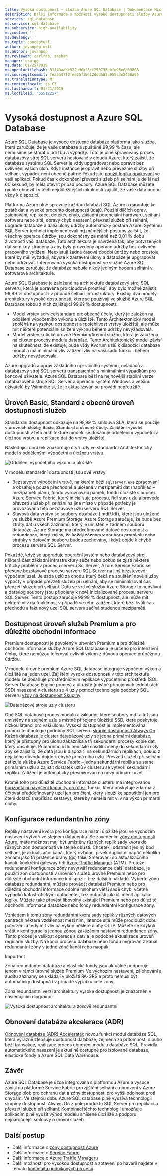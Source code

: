 ```yaml
---
title: Vysoká dostupnost – služba Azure SQL Database | Dokumentace Microsoftu
description: Další informace o možnosti vysoké dostupnosti služby Azure SQL Database a funkcí
services: sql-database
ms.service: sql-database
ms.subservice: high-availability
ms.custom: ''
ms.devlang: ''
ms.topic: conceptual
author: jovanpop-msft
ms.author: jovanpop
ms.reviewer: carlrab, sashan
manager: craigg
ms.date: 01/25/2019
ms.openlocfilehash: 91f49adbc922e96bf3cf250735ebfe96e6b39868
ms.sourcegitcommit: fea5a47f2fee25f35612ddd583e955c3e8430a95
ms.translationtype: MT
ms.contentlocale: cs-CZ
ms.lasthandoff: 01/31/2019
ms.locfileid: "55512257"
---
```

# <a name="high-availability-and-azure-sql-database"></a>Vysoká dostupnost a Azure SQL Database

Azure SQL Database je vysoce dostupné databáze platforma jako služba, která zaručuje, že je vaše databáze a spuštěné 99,99 % času, ale nemusíme se starat o údržbu a výpadky. Toto je plně spravovaný proces databázový stroj SQL serveru hostované v cloudu Azure, který zajistí, že databáze systému SQL Server je vždy upgradovat nebo opravit bez ovlivnění vašich úloh. Když instance je opravit nebo převezme služby při selhání, výpadek není obecně patrné Pokud jste [použít logiku opakování](sql-database-develop-overview.md#resiliency) ve vaší aplikaci. Pokud čas k dokončení převzetí služeb při selhání je delší než 60 sekund, by měla otevřít případ podpory. Azure SQL Database můžete rychle obnovit i v těch nejdůležitějších okolností zajistit, že vaše data budou vždy k dispozici.

Platforma Azure plně spravuje každou databází SQL Azure a garantuje ke ztrátě dat a vysoké procento dostupnosti údajů. Použití dílčích oprav, zálohování, replikace, detekce chyb, základní potenciální hardwaru, selhání softwaru nebo sítě, opravy chyb nasazení, převzetí služeb při selhání, upgrade databáze a další úlohy údržby automaticky postará Azure. Systému SQL Server technici implementovali nejznámějších postupy zajistit, že všechny operace údržby jsou dokončeny za méně než 0,01 % dobu životnosti vaší databáze. Tato architektura je navržená tak, aby potvrzených dat se nikdy ztraceny a aby byly provedeny operace údržby bez ovlivnění pracovního vytížení. Neexistují žádné časová období údržby nebo prostoje, které by měl vyžadují, abyste k zastavení úlohy a databáze je upgradovat nebo udržovat. Integrovaná vysoká dostupnost ve službě Azure SQL Database zaručuje, že databáze nebude nikdy jediným bodem selhání v softwarové architektuře.

Azure SQL Database je založené na architektuře databázový stroj SQL serveru, která je upravená pro cloudové prostředí, aby bylo možné zajistit 99,99 % dostupnost i v případě selhání infrastruktury. Existují dva modely architektury vysoké dostupnosti, které se používají ve službě Azure SQL Database (obou z nich zajišťující 99,99 % dostupnost):

- Model vrstev service/standard pro obecné účely, který je založen na oddělení výpočetního výkonu a úložiště. Tento Architektonický model spoléhá na vysokou dostupnost a spolehlivost vrstvy úložiště, ale může mít některé potenciální snížení výkonu během údržby nevyžadovala.
- Model vrstev kritické úrovně Premium/firemní službu, která je založena na cluster procesy modulu databáze. Tento Architektonický model závisí na skutečnost, že existuje, bude vždy Kvorum uzlů k dispozici databáze modul a má minimální vliv zatížení vliv na vaši sadu funkcí i během údržby nevyžadovala.

Azure upgradů a oprav základního operačního systému, ovladačů a databázový stroj SQL serveru transparentně s minimálními výpadkům pro koncové uživatele. Azure SQL Database běží na nejnovější stabilní verze databázového stroje SQL Server a operační systém Windows a většinu uživatelů by Všimněte si, že je aktualizován se provádí nepřetržitě.

## <a name="basic-standard-and-general-purpose-service-tier-availability"></a>Úroveň Basic, Standard a obecné úroveň dostupnosti služeb

Standardní dostupnost odkazuje na 99,99 % smlouva SLA, která se použije v úrovních služby Basic, Standard a obecné účely. Zajištění vysoké dostupnosti v této architektuře modelu se dosahuje oddělením výpočetní a úložnou vrstvu a replikace dat do vrstvy úložiště.

Následující obrázek znázorňuje čtyři uzly ve standardní Architektonický model s oddělenými výpočetní a úložnou vrstvu.

![Oddělení výpočetního výkonu a úložiště](media/sql-database-managed-instance/general-purpose-service-tier.png)

V modelu standardní dostupnosti jsou dvě vrstvy:

- Bezstavové výpočetní vrstvě, na kterém běží `sqlserver.exe` zpracování a obsahuje pouze přechodné a uložená v mezipaměti dat (například – mezipaměti plánu, fondu vyrovnávací paměti, fondu úložiště sloupce). Azure Service Fabric, který inicializuje procesu, řídí stav uzlu a provede převzetí služeb při selhání na jiné místo v případě potřeby je provozována této bezstavové uzlu serveru SQL Server.
- Stavová data vrstvy se soubory databáze (.mdf/.ldf), které jsou uložené ve službě Azure Premium Storage. Azure Storage zaručuje, že bude bez ztráty dat u všech záznamů, který je umístěn v žádném souboru databáze. Azure Storage má předdefinované datové dostupnost a redundance, který zajistí, že každý záznam v souboru protokolu nebo stránky v datovém souboru budou zachovány, i když dojde k chybě procesu serveru SQL Server.

Pokaždé, když se upgraduje operační systém nebo databázový stroj, některá část základní infrastruktury selže nebo pokud se zjistí některé kritický problém v procesu serveru Sql Server, Azure Service Fabric se přesune bezstavové procesu serveru SQL Server na jiný bezstavové výpočetní uzel. Je sada uzlů za chodu, který čeká na spuštění nové služby výpočty v případě převzetí služeb při selhání, aby se minimalizoval čas převzetí služeb při selhání. Data ve vrstvě služby Azure Storage to neovlivní a data/log soubory jsou připojeny k nově inicializované procesu serveru SQL Server. Tento postup zaručuje 99,99 % dostupnost, ale může mít některé vliv na funkčnost v případě velkého zatížení, které běží kvůli čas přechodu a fakt nový uzel SQL serveru začíná studenou mezipaměti.

## <a name="premium-and-business-critical-service-tier-availability"></a>Dostupnost úroveň služeb Premium a pro důležité obchodní informace

Premium dostupnosti je povolený v úrovních Premium a pro důležité obchodní informace služby Azure SQL Database a je určeno pro intenzivní úlohy, které nemůžou tolerovat ovlivnit výkon z důvodu operace průběžnou údržbu.

V modelu úrovně premium Azure SQL database integruje výpočetní výkon a úložiště na jeden uzel. Zajištění vysoké dostupnosti v této architektuře modelu se dosahuje prostřednictvím replikace výpočetního prostředí (SQL Server Database Engine proces) a úložiště (místně připojených jednotkách SSD) nasazené v clusteru se 4 uzly pomocí technologie podobný SQL serveru [vždy na dostupnost Skupiny](https://docs.microsoft.com/sql/database-engine/availability-groups/windows/overview-of-always-on-availability-groups-sql-server).

![Databázové stroje uzly clusteru](media/sql-database-managed-instance/business-critical-service-tier.png)

Obě SQL database proces modulu a základní, které soubory mdf a ldf jsou umístěny na stejném uzlu s místně připojené úložiště SSD, které poskytuje nízkou latenci pro vaši úlohu. Vysoká dostupnost je implementována pomocí technologie podobný SQL serveru [skupin dostupnosti Always On](https://docs.microsoft.com/sql/database-engine/availability-groups/windows/overview-of-always-on-availability-groups-sql-server). Každá databáze je cluster databázové uzly se jedna primární databáze, který je přístupný pro úlohu zákazníka a tři sekundární procesy kopie dat, který obsahuje. Primárního uzlu neustále nasdílí změny do sekundární uzly aby se zajistilo, že data jsou k dispozici na sekundárních replikách, pokud z nějakého důvodu dojde k chybě primárního uzlu. Převzetí služeb při selhání zařizuje služba Azure Service Fabric – jedna sekundární replika se stane primárním uzlu a zajistit dostatek uzlů v clusteru se vytvoří sekundární repliku. Zatížení je automaticky přesměrován na nový primární uzel.

Kromě toho pro důležité obchodní informace clusteru má integrovanou [horizontální navýšení kapacity pro čtení](sql-database-read-scale-out.md) funkci, která poskytuje zdarma z účtovat předdefinovaný uzel jen pro čtení, který slouží ke spouštění jen pro čtení dotazů (například sestavy), které by neměla mít vliv na výkon primární úlohy.

## <a name="zone-redundant-configuration"></a>Konfigurace redundantního zóny

Repliky nastavení kvora pro konfigurace místní úložiště jsou ve výchozím nastavení vytvoří ve stejném datacentru. Se zavedením [zóny dostupnosti Azure](../availability-zones/az-overview.md), máte možnost mají být umístěny různých replik sady kvora do různých zón dostupnosti ve stejné oblasti. Chcete-li odstranit jediný bod selhání, je aktualizační kanál, který ovládací prvek duplicitní napříč několika zónami jako tři prstence brány (gs) také. Směrování do aktualizačního kanálu konkrétní gateway řídí [Azure Traffic Manager](../traffic-manager/traffic-manager-overview.md) (ATM). Protože redundantní konfigurace zóny nevytváří redundance další databáze, je použití zón dostupnosti v úrovních služeb úrovně Premium nebo pro důležité obchodní informace k dispozici bez dalších nákladů. Vyberte zónu databáze redundantní, můžete provádět databází Premium nebo pro důležité obchodní informace odolné mnohem větší sadě chyb, včetně výpadků katastrofickými datacenter, bez nutnosti jakkoli měnit aplikace logiky. Můžete také převést libovolný existující Premium nebo pro důležité obchodní informace databáze nebo fondy redundantní konfigurace zóny.

Vzhledem k tomu zóny redundantní kvora sady replik v různých datových centrech některé vzdálenost mezi nimi, latence sítě může prodloužit dobu potvrzení a tedy mít vliv na výkon některé úlohy OLTP. Můžete se kdykoli vrátit v konfiguraci s jednou zónou zakázáním nastavení redundance zóny. Tento proces je velikost operace s daty a je podobné aktualizace úroveň regulární služby. Na konci procesu databáze nebo fondu migrován z kanál redundantní zóny v jedné zóně kanál nebo naopak.

> [!IMPORTANT]
> Zóna redundantní databáze a elastické fondy jsou aktuálně podporuje jenom v rámci úrovně služeb Premium. Ve výchozím nastavení, zálohování a auditu záznamy se ukládají v úložišti RA-GRS a proto nemusí být automaticky dostupná i v případě výpadku celé zóny. 

Zóna redundantní verzi architektury vysoké dostupnosti je znázorněn v následujícím diagramu:

![Vysoká dostupnost architektura zónově redundantní](./media/sql-database-high-availability/high-availability-architecture-zone-redundant.png)

## <a name="accelerated-database-recovery-adr"></a>Obnovení databáze akcelerace (ADR)

[Obnovení databáze (ADR) Accelerated](sql-database-accelerated-database-recovery.md) novou funkci modul databáze SQL, která výrazně zlepšuje dostupnost databáze, zejména za přítomnosti dlouho běží transakce, realizace proces obnovení modulu databáze SQL. Pravidla automatického nasazení je aktuálně dostupné pro izolované databáze, elastické fondy a Azure SQL Data Warehouse.

## <a name="conclusion"></a>Závěr

Azure SQL Database je úzce integrovaná s platformou Azure a vysoce závisí na platformě Service Fabric pro zjištění selhání a obnovení v Azure Storage blob pro ochranu dat a zóny dostupnosti pro vyšší odolnost proti chybám. Ve stejnou dobu Azure SQL database plně využívá technologii skupiny dostupnosti Always On z pole produktu SQL Server pro replikaci a převzetí služeb při selhání. Kombinací těchto technologií umožňuje aplikacím plně využít výhod modelu smíšené úložiště a podporu nejnáročnější smlouvy o úrovni služeb.

## <a name="next-steps"></a>Další postup

- Další informace o [zóny dostupnosti Azure](../availability-zones/az-overview.md)
- Další informace o [Service Fabric](../service-fabric/service-fabric-overview.md)
- Další informace o [Azure Traffic Manageru](../traffic-manager/traffic-manager-overview.md)
- Další možnosti pro vysokou dostupnost a zotavení po havárii najdete v tématu [kontinuita podnikových procesů](sql-database-business-continuity.md)
